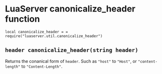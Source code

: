 # LuaServer canonicalize_header function

`local canonicalize_header = = require("luaserver.util.canonicalize_header")`

## `header canonicalize_header(string header)`

Returns the conanical form of `header`.
Such as `"host"` to `"Host"`, or `"content-length"` to `"Content-Length"`.



